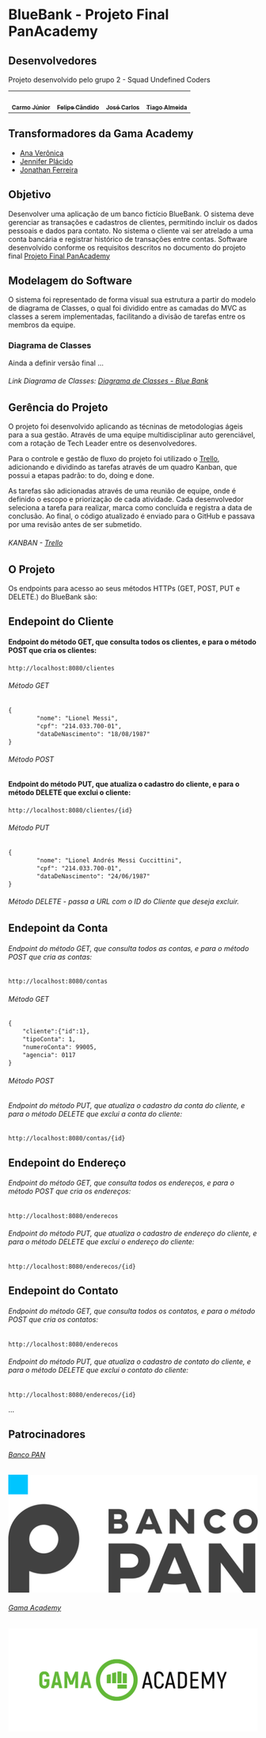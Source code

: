 # BlueBank - Projeto Final PanAcademy



## Desenvolvedores

Projeto desenvolvido pelo grupo 2 - Squad Undefined Coders 


<table>
  <tr>
    <td align="center"><a href="https://github.com/CarmoPJunior"><img style="border-radius: 50%;" src="https://avatars.githubusercontent.com/CarmoPJunior" width="100px;" alt=""/><br /><sub><b>Carmo Júnior</b></sub></a><br /><a href="https://github.com/CarmoPJunior" title="Carmo Júnior"></a></td>
    <td align="center"><a href="https://github.com/felipecandidoo"><img style="border-radius: 50%;" src="https://avatars.githubusercontent.com/felipecandidoo" width="100px;" alt=""/><br /><sub><b>Felipe Cândido</b></sub></a><br /><a href="https://github.com/felipecandidoo" title="Felipe Cândido"></a></td>
    <td align="center"><a href="https://github.com/zecarlos558"><img style="border-radius: 50%;" src="https://avatars.githubusercontent.com/zecarlos558" width="100px;" alt=""/><br /><sub><b>José Carlos</b></sub></a><br /><a href="https://github.com/hellomp" title="José Carlos"></a></td>
    <td align="center"><a href="https://github.com/tiagodalmeida87"><img style="border-radius: 50%;" src="https://avatars.githubusercontent.com/tiagodalmeida87" width="100px;" alt=""/><br /><sub><b>Tiago Almeida</b></sub></a><br /><a href="https://github.com/tiagodalmeida87" title="Tiago Almeida"></a></td>
  </tr>
</table>


## Transformadores da Gama Academy

- [Ana Verônica](https://www.linkedin.com/in/ana-ver%C3%B4nica-nascimento-cruz-1896a0158/)
- [Jennifer Plácido](https://www.linkedin.com/in/jenifer-pl%C3%A1cido-00b5611ab/)
- [Jonathan Ferreira](https://www.linkedin.com/in/jferreira33/)


## Objetivo

Desenvolver uma aplicação de um banco fictício BlueBank. O sistema deve gerenciar as transações e cadastros de clientes, permitindo incluir os dados pessoais e dados para contato. No sistema o cliente vai ser atrelado a uma conta bancária e registrar histórico de transações entre contas. Software desenvolvido conforme os requisitos descritos no documento do projeto final [Projeto Final PanAcademy](banco_pan_desafio_final_bluebank.pdf)

## Modelagem do Software

O sistema foi representado de forma visual sua estrutura a partir do modelo de diagrama de Classes, o qual foi dividido entre as camadas do MVC as classes a serem implementadas, facilitando a divisão de tarefas entre os membros da equipe.

### Diagrama de Classes

Ainda a definir versão final ...

###### Link Diagrama de Classes: [Diagrama de Classes - Blue Bank](https://viewer.diagrams.net/?tags=%7B%7D&highlight=0000ff&edit=_blank&layers=1&nav=1#R7V1tc5u4Fv41nsn90Azvtj%2FGTra703S3t2nn7u43BRSbFluuwG28v%2F5KIMCgA8aJZCddzWRiIwkMOudIj55zdBi589XjW4o2y%2FckwsnIsaLHkXs9chzHChz2wUt2RYlru6JkQeOoKLPrgrv4HywKLVG6jSOcNhpmhCRZvGkWhmS9xmHWKEOUkh%2FNZg8kaf7qBi2wVHAXokQu%2FV8cZcuidOKM6%2FJfcbxYlr9sB9OiZoXKxuJJ0iWKyI%2B9Ivdm5M4pIVnxbfU4xwnvvbJfivN%2B6aitbozidTbkhG%2FBEv89IX%2FsZt%2FQ7X%2Fn7%2F9GH9M34irfUbIVD7wqZJjfcbYru4Hd%2FIZ%2F5f2H6cidPZB1difqbXacblAYrxefyIYXWKwkQ%2Fdlj3niuOop2ysKPpA0zmKyZkUJfmA1s2W2SsQl5Qcs7xbTDD%2FuFYkHfovJCmd0x5qIWk%2F0vdC%2BN7ZX6tWPWphjS5Qt9wQ5LcWGhAItqovXfcy%2BiG4%2BossdqXNxxFROHBKaLcmCrFFyU5fOKNmuI8yvynuybnNLiv5mhV9wlu2E%2FaBtRgb2ZUq2NMQ9t%2BsKo0N0gbM%2BTRIWwR%2BmVzQUJyiLvzftS3kvu5Jih0nMHh7Lqv0jXiVojQGlRkm84LoZ8hO51nPNi9ngcCUqMt79s3AZJ9Et2pEt76A0Q%2BHX8mi2JDT%2Bh10WlZJg1TQTcnKCRos7fqaQMcUpa%2FOhFJjdKnqPHhsNb1GaiYKQJAnapPF99RgrJrt4PSNZRlaikQLbsr2gZVzuWDYuewoYl6PNuDxJ7G%2FEKVf8kz0s63M2C%2FE%2B4DVr9rvso6hOM8qGsFaLcPPQ3wAzy6R4NHdHV2NStGsWNZtHKEPX%2BHeUhvGKdT7p%2B2muFWWL2zjlN59kuYiLCidYZLkw5dOKk%2Bb517paUn4m6yxXSkq%2B4jlJCNPy6zUprCFOklZRaRBisIbNQUwFt3mba68u%2BSg0gBcRdu5Dks%2BHyziK8Dof5dhToUJv%2Bd1uCBNYriH%2BjP0xnZlbl%2F7IZzc%2BZ8d2fcz%2BeHOasQdmz4LiXKsxM4ofOM1Afe8dNQ4bgVB6Jxim8bbradJ4X9J4SchJnAuvEHI5J9tPkvCKySqfkRrz%2FRtbErsri90FRJyge5zsoQBatG2J%2FlzStYOBA5qtazwLAOnOOCxmsz2mKTNttMptrji%2B%2BE%2FD2GfFEMD6bBtmhAK1v6J0OWeIr7rQzbctSvLrmJFCrS4NnRx9Xbo0lnSpNU8ZYKRm0eHabWDkAbIPIGBk6RL%2B5EhgFEdzgZc7GiRkQdmCdkt7EUwcoQj3gScm9ajvCuvtCpc%2FId9EiDdmoOofqMaD1bcH0kC6amub9KYG0miTru0OFO9Ek3BLrTGQ5tWPFLbnDdMlP9ClTDJ%2FWa2NDZpRg2ZKIVdoxnYGopmqUL3cHdVwpsAZ1%2FgTZuad23s3ZlmhOGnWm4GllxoernRHYpCxLlbFlvljg0GUide2Bo4g2kCIzBMbEPJKxwrbmgxEIY4ubfIlqZ7Apcf6ke7%2BFOfnB3%2Fxg0s3cMqC68f96uvd%2FtEHTGP2%2BBzv9EOFgx5CYUsHPYRCTC%2FEQWgHZxHaY5zlMruceo445mKzL5kWF4e10PjBbu9AnciCgSIrrVGdzMSpH0gOwSqQ6bd8idM2uVDcqjitFv0VpWi310wMWJ0%2F5Hp%2BC81afitson1rTtvN%2BYQzvMYZ7Etx3x332O6M6herxywELPVGbgiVVJ5hGzJVXDgVzaJKzaLKDiQRA4Eptg9RxNr8A7ZyjjiLN2Ree6PrQ2jttddQvhJa4HUYd1anKClZ5IhsufSa9cs4ZTgtDsknitap7FDPeDEqHCH8%2F8zHae1dN4htSODP81Z3kKpPtK3uDMOsUbz20KHM0zWSOc%2FnmFOyQnd8VIHqtve8Q7uqzcrwhYwzldIdUkRbm9vVkQlqBmKYYJrToYFVamDVeHLZwvfBVNaBKvywoQMTbTogk9X78KQFkjpiFEVc4XbFPi5Yg29bHjc%2BE7DcCgmlRXRrWbM%2F8Myd0ZUF%2FGemKl0pwhs%2Bs5D9K7FmltySgS5E472GZgg7MIQdodHdUAnU3qkuqOQYIlyjeCFXGihfXUS4Y4jwn2assB2ZCAeVSRsR7rwoItwfHaDBSy52VPOw4qxOGrYTpBykXMtx8zDnqpwnh2nGSjUqqBSMm9fo4FylK1XelupKbTzdwVcey97a4yn8Q513ZnXc2eATOE3fSd2q4ludM%2FsifMtr2IDlOr1WoNYZ4SjfOXZAuTql706dpvS99qKgwySUKYJMvKeYfo9DYNva69yRWZFDVRcDEMiH3LfeWNsCTSa%2BYULYLNP1hJRNAcYQXqRPtemATAn3Oz%2FyJfsfbD2BV%2FBeu6rRNcN98Zp0t%2BIMwKeWwl25pHaaFJUhgvYSdp7IKttuEPZwHELvu0kMCO8F4ZPBun3kgt22dK3YXYj8Nit2RfK13TOv2F2ZUTYr9lc6WNjuuVfsrjw2vOhsFOU0fa5V9NHxRn4L7k7cxnry8AknWYC6MssrQjvuupYfBvs%2Bbf3Tlq8LOaigjDT6HFQuRAIbxNBvKc9ChJB8tQEGKEMEn%2BjJPTPPTyQiEEbIKz8QypDAxW%2FMjhfMkrmbMZKbhjRGVAwXF2VEGCsuvsntcRRn9Qn1xWPg2hFOcHdjg0fUqmo5EBwcisrUP%2BqVVU540V7gcirGzEqqczm1E6VBmU%2FAPX7aQmdcmQs1s9Ihs1G%2Bw07brCRzriK4DoWIAvNAHpUC1BRM7QOmRYCwmRMUKwowJ4CKEmibEmRmNidRzRygmJWfDFiZnDgTiGe4zOGmPR0s8RcyB3hdVKbalQm3xYt5FSjJPrvXGXlbs8rQqnZDZ5SxrhnFOwvpWYcpXXrBqBGpNJ2OR6fdsjs0q6%2F62IznSU7mKamIV6Yx5KF%2FnUESLY7QnviSxbjQutzTthjzAIqQx5DPYo6kHhDTNnY4m5Ub6u7pXnLaoqQsEFzOx1Juu7IFu7H7UdemO8Ud3Nx%2B6UA7lmzID6OtfwGS7on9C%2FElZ%2B1se9rMh%2BhC%2BYO8k%2FY2kFb1qdrMEcNL0mWwd0%2Bry%2BNzTK%2FPmAwnZ5sMYR9g0A5ClRJpHR1PqzpQ0ZPpG46sKVurcuD8c0zD7rS9nQza2upBDvtA35IYoEOKGXXeIwDDiTxJA4Iy3qAvifNpU9%2F5MiWSZ0AQbFgRZNjvuzcrWNiilBMnjq4VrA8xJ4YXUyTeMtrqXLxY%2BfvGY29GogOqen43rQ%2BEjvGZ3qAR9R4au7lv4iWgEZkXaiKRPk%2BdsX7Ykl4RDjFvH9Io3rPjkK63Dxn%2F3M88qrwATCGHfkGstoEY2iEG%2BEpHUBm0JXPzTbK%2B4cau7W0%2F2uYYmUhmADKuEeQx4b9m6H%2BmNgwNzdAGKAOZ3TRhoS9RU4aCBG2blgJ5FjhtzpTRXvb20emypQz2Vnpny7e%2FGL97%2B%2BXzO0ynHz97v1mrL%2B4dAt40P7v9fMNKZle%2Fv%2Buyz72ePwjbqok7B0%2Bd5sQthss1LURsHzEKKMBX0vZOuwq73bOkCTTkKjCk6Q3aBdmflncT3frWV%2Bf7uy8zQDCNDKV7uScMxtaT%2FgTMUepCIFvFaAoqAeRxaKYorfXgCWlKO5KKlgcp%2BrbF7bqD2UuP%2FV9dP8cGNTQw6Utlpe4dKZ619RXSaxXZS8E7NslL9QkXzF0KSVfB0hG8Y5O69GcZJ8DMpZAqqciDAt6yuvDbm%2F13qp857rYZvAZGOZcpW1VHhoK9rDjsNjtz%2F7rjVnigB73n%2FaQ9LBPnoqfMbknFIL6dihZkRCY2AOK1reSgLdUG7fTaybN4cki6usAO5ATR44rNyMW8fIe2Jd6m3e%2BQZWcYl6xO5YNoeVD5FNDyMKKTafkGzjGzi2o3bJsmhDLkQnumlOzFh3XAxBwPXwFZgyXeQ5VA8tU1v9gQA6h8gikGjZBclF9ytrD42jnHVCeZSUarCkLZvyAVVLEvH75lmdEpZW9CfdTvbbKabggPeFueA20cVRJNDCuATMM0oolLbTDxH8OGAG%2BwTvTMQpAKqIj%2FgG8ZCjk1IEOReIGAYlC82kAGlNLPgIx%2F0wgDsGTwJKMiuBi%2BZ5kmEyyGARna44l94PUJdgkoTwQyZCpN3rLUTZibEQC2pmcxqZAGaMMY4NvBDcZQJF5o0xIkXl0YA3jjtmHK%2Fz2jC%2BSFA%2BeXJ%2BALdkgJDxWr6t5StFm%2BJ0zErPD%2F)

## Gerência do Projeto

O projeto foi desenvolvido aplicando as técninas de metodologias ágeis para a sua gestão. Através de uma equipe multidisciplinar auto gerenciável, com a rotação de Tech Leader entre os desenvolvedores.

Para o controle e gestão de fluxo do projeto foi utilizado o [Trello](https://trello.com/b/b2gm8LNx/kanban-bluebank-squad2), adicionando e dividindo as tarefas através de um quadro Kanban, que possui a etapas padrão: to do, doing e done. 

As tarefas são adicionadas através de uma reunião de equipe, onde é definido o escopo e priorização de cada atividade. Cada desenvolvedor seleciona a tarefa para realizar, marca como concluída e registra a data de conclusão. Ao final, o código atualizado é enviado para o GitHub e passava por uma revisão antes de ser submetido.



###### KANBAN - [Trello](https://trello.com/b/b2gm8LNx/kanban-bluebank-squad2)


## O Projeto

Os endpoints para acesso ao seus métodos HTTPs (GET, POST, PUT e DELETE.) do BlueBank são:

## Endepoint do Cliente

#### Endpoint do método GET, que consulta todos os clientes, e para o método POST que cria os clientes:

```
http://localhost:8080/clientes
```
###### Método GET

```
{
        "nome": "Lionel Messi",
        "cpf": "214.033.700-01",
        "dataDeNascimento": "18/08/1987"
}
```
###### Método POST


#### Endpoint do método PUT, que atualiza o cadastro do cliente, e para o método DELETE que exclui o cliente:

```
http://localhost:8080/clientes/{id}
```
###### Método PUT

```
{
        "nome": "Lionel Andrés Messi Cuccittini",
        "cpf": "214.033.700-01",
        "dataDeNascimento": "24/06/1987"
}
```
###### Método DELETE - passa a URL com o ID do Cliente que deseja excluir.


## Endepoint da Conta

###### Endpoint do método GET, que consulta todos as contas, e para o método POST que cria as contas:

```
http://localhost:8080/contas
```
###### Método GET

```
{
    "cliente":{"id":1},
    "tipoConta": 1,
    "numeroConta": 99005,
    "agencia": 0117
}
```
###### Método POST



###### Endpoint do método PUT, que atualiza o cadastro da conta do cliente, e para o método DELETE que exclui a conta do cliente:

```
http://localhost:8080/contas/{id}
```


## Endepoint do Endereço

###### Endpoint do método GET, que consulta todos os endereços, e para o método POST que cria os endereços:

```
http://localhost:8080/enderecos
```


###### Endpoint do método PUT, que atualiza o cadastro de endereço do cliente, e para o método DELETE que exclui o endereço do cliente:

```
http://localhost:8080/enderecos/{id}
```


## Endepoint do Contato

###### Endpoint do método GET, que consulta todos os contatos, e para o método POST que cria os contatos:

```
http://localhost:8080/enderecos
```


###### Endpoint do método PUT, que atualiza o cadastro de contato do cliente, e para o método DELETE que exclui o contato do cliente:

```
http://localhost:8080/enderecos/{id}
```




...

## Patrocinadores

###### [Banco PAN](https://www.bancopan.com.br/)
![](logo_bancoPan.png)


###### [Gama Academy](https://www.gama.academy/)
![](logo_gamaAcademy.png)

